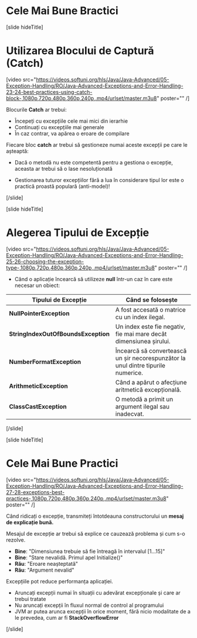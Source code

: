 # Cele Mai Bune Bractici

[slide hideTitle]

# Utilizarea Blocului de Captură (Catch)

[video src="https://videos.softuni.org/hls/Java/Java-Advanced/05-Exception-Handling/RO/Java-Advanced-Exceptions-and-Error-Handling-23-24-best-practices-using-catch-block-,1080p,720p,480p,360p,240p,.mp4/urlset/master.m3u8" poster="" /]

Blocurile **Catch** ar trebui:

- Începeți cu excepțiile cele mai mici din ierarhie
- Continuați cu excepțiile mai generale
- În caz contrar, va apărea o eroare de compilare

Fiecare bloc **catch** ar trebui să gestioneze numai aceste excepții pe care le așteaptă:

- Dacă o metodă nu este competentă pentru a gestiona o excepție, aceasta ar trebui să o lase nesoluționată

- Gestionarea tuturor excepțiilor fără a lua în considerare tipul lor este o practică proastă populară (anti-model)!

[/slide]

[slide hideTitle]

# Alegerea Tipului de Excepție

[video src="https://videos.softuni.org/hls/Java/Java-Advanced/05-Exception-Handling/RO/Java-Advanced-Exceptions-and-Error-Handling-25-26-choosing-the-exception-type-,1080p,720p,480p,360p,240p,.mp4/urlset/master.m3u8" poster="" /]

- Când o aplicație încearcă să utilizeze **null** într-un caz în care este necesar un obiect:

| **Tipului de Excepție** | **Când se folosește** |
| --- | --- |
| **NullPointerException** | A fost accesată o matrice cu un index ilegal. |
| **StringIndexOutOfBoundsException** | Un index este fie negativ, fie mai mare decât dimensiunea șirului. |
| **NumberFormatException** | Încearcă să convertească un șir necorespunzător la unul dintre tipurile numerice. |
| **ArithmeticException** | Când a apărut o afecțiune aritmetică excepțională. |
| **ClassCastException** | O metodă a primit un argument ilegal sau inadecvat. |

[/slide]

[slide hideTitle]

# Cele Mai Bune Practici

[video src="https://videos.softuni.org/hls/Java/Java-Advanced/05-Exception-Handling/RO/Java-Advanced-Exceptions-and-Error-Handling-27-28-exceptions-best-practices-,1080p,720p,480p,360p,240p,.mp4/urlset/master.m3u8" poster="" /]

Când ridicați o excepție, transmiteți întotdeauna constructorului un **mesaj de explicație bună.**

Mesajul de excepție ar trebui să explice ce cauzează problema și cum s-o rezolve.

- **Bine**: "Dimensiunea trebuie să fie întreagă în intervalul \[1…15\]"
- **Bine**: "Stare nevalidă. Primul apel Initialize()"
- **Rău**: "Eroare neașteptată"
- **Rău**: "Argument nevalid"

Excepțiile pot reduce performanța aplicației.

- Aruncați excepții numai în situații cu adevărat excepționale și care ar trebui tratate
- Nu aruncați excepții în fluxul normal de control al programului
- JVM ar putea arunca excepții în orice moment, fără nicio modalitate de a le prevedea, cum ar fi **StackOverflowError**

[/slide]
